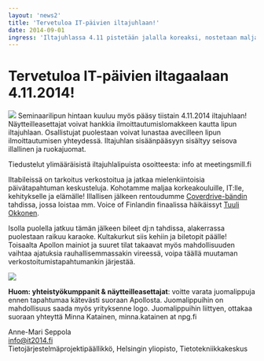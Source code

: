 ```yaml
---
layout: 'news2'
title: 'Tervetuloa IT-päivien iltajuhlaan!'
date: 2014-09-01
ingress: 'Iltajuhlassa 4.11 pistetään jalalla koreaksi, nostetaan malja IT:lle ja käydään jatkovääntöä päivän aiheista!'
---
```

Tervetuloa IT-päivien iltagaalaan 4.11.2014!
==========
<img class="nostokuva" src="../images/newsimages/coverdrive.jpg" >
Seminaarilipun hintaan kuuluu myös pääsy tiistain 4.11.2014 iltajuhlaan! Näytteilleasettajat voivat hankkia ilmoittautumislomakkeen kautta lipun iltajuhlaan. Osallistujat puolestaan voivat lunastaa avecilleen lipun ilmoittautumisen yhteydessä. Iltajuhlan sisäänpääsyyn sisältyy seisova illallinen ja ruokajuomat.

Tiedustelut ylimääräisistä iltajuhlalipuista osoitteesta: info at  meetingsmill.fi

Iltabileissä on tarkoitus verkostoitua ja jatkaa mielenkiintoisia päivätapahtuman keskusteluja. Kohotamme maljaa korkeakouluille, IT:lle, kehitykselle ja elämälle! Illallisen jälkeen rentoudumme [Coverdrive-bändin](http://www.coverdrive.fi/bandi) tahdissa, jossa loistaa mm. Voice of Finlandin finaalissa häikäissyt [Tuuli Okkonen](https://www.facebook.com/tuuli.okkonen).

Isolla puolella jatkuu tämän jälkeen bileet dj:n tahdissa, alakerrassa puolestaan raikuu karaoke. Kultakurkut siis kehiin ja biletopit päälle! 
Toisaalta Apollon mainiot ja suuret tilat takaavat myös mahdollisuuden vaihtaa ajatuksia rauhallisemmassakin vireessä, voipa täällä muutaman verkostoitumistapahtumankin järjestää. 

<img  class="nostokuva" src="../images/newsimages/Apollo2.jpg" >

**Huom: yhteistyökumppanit & näytteilleasettajat**: voitte varata juomalippuja ennen tapahtumaa kätevästi suoraan Apollosta. Juomalippuihin on mahdollisuus saada myös yrityksenne logo. Juomalippuihin liittyen, ottakaa suoraan yhteyttä Minna Katainen, minna.katainen at npg.fi
<br/>


Anne-Mari Seppola <br/>
info@it2014.fi <br/>
Tietojärjestelmäprojektipäällikkö, Helsingin yliopisto, Tietotekniikkakeskus
